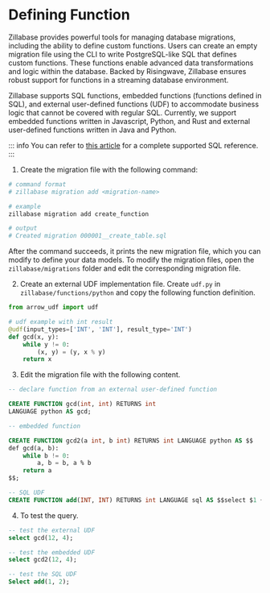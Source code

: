 # Defining Function

Zillabase provides powerful tools for managing database migrations, including the ability to define custom functions. Users can create an empty migration file using the CLI to write PostgreSQL-like SQL that defines custom functions. These functions enable advanced data transformations and logic within the database. Backed by Risingwave, Zillabase ensures robust support for functions in a streaming database environment.

Zillabase supports SQL functions, embedded functions (functions defined in SQL), and external user-defined functions (UDF) to accommodate business logic that cannot be covered with regular SQL. Currently, we support embedded functions written in Javascript, Python, and Rust and external user-defined functions written in Java and Python.

::: info
You can refer to [this article](https://docs.risingwave.com/sql/overview) for a complete supported SQL reference.
:::

1. Create the migration file with the following command:

```sh
# command format
# zillabase migration add <migration-name>

# example
zillabase migration add create_function

# output
# Created migration 000001__create_table.sql
```

After the command succeeds, it prints the new migration file, which you can modify to define your data models. To modify the migration files, open the `zillabase/migrations` folder and edit the corresponding migration file.

2. Create an external UDF implementation file. Create `udf.py` in `zillabase/functions/python` and copy the following function definition.

```python
from arrow_udf import udf

# udf example with int result
@udf(input_types=['INT', 'INT'], result_type='INT')
def gcd(x, y):
    while y != 0:
        (x, y) = (y, x % y)
    return x
```

3. Edit the migration file with the following content.

```sql
-- declare function from an external user-defined function

CREATE FUNCTION gcd(int, int) RETURNS int
LANGUAGE python AS gcd;

-- embedded function

CREATE FUNCTION gcd2(a int, b int) RETURNS int LANGUAGE python AS $$
def gcd(a, b):
    while b != 0:
        a, b = b, a % b
    return a
$$;

-- SQL UDF
CREATE FUNCTION add(INT, INT) RETURNS int LANGUAGE sql AS $$select $1 + $2$$;
```

4. To test the query.

```sql
-- test the external UDF
select gcd(12, 4);

-- test the embedded UDF
select gcd2(12, 4);

-- test the SQL UDF
Select add(1, 2);
```
